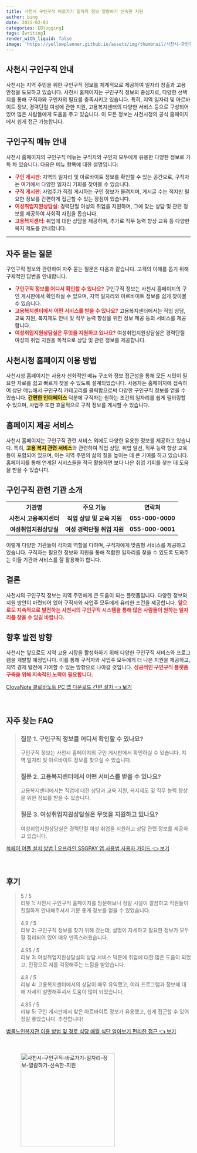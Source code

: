```yaml
---
title: 사천시 구인구직 바로가기 일자리 정보 열람하기 신속한 지원
author: bing
date: 2025-02-03
categories: [Blogging]
tags: [writing]
render_with_liquid: false
image: 'https://yellowplanner.github.io/assets/img/thumbnail/사천시-구인구직-바로가기-일자리-정보-열람하기-신속한-지원.webp'
---
```

<h2 id='사천시 구인구직 안내'>사천시 구인구직 안내</h2>

<p>사천시는 지역 주민을 위한 구인구직 정보를 체계적으로 제공하여 일자리 창출과 고용 안정을 도모하고 있습니다. 사천시 홈페이지는 구인구직 정보의 중심지로, 다양한 선택지를 통해 구직자와 구인자의 필요를 충족시키고 있습니다. 특히, 지역 일자리 및 아르바이트 정보, 경력단절 여성에 관한 지원, 고용복지센터의 다양한 서비스 등으로 구성되어 있어 많은 사람들에게 도움을 주고 있습니다. 이 모든 정보는 사천시청의 공식 홈페이지에서 쉽게 접근 가능합니다.</p>

<h2 id='구인구직 메뉴 안내'>구인구직 메뉴 안내</h2>

<p>사천시 홈페이지의 구인구직 메뉴는 구직자와 구인자 모두에게 유용한 다양한 정보로 가득 차 있습니다. 다음은 메뉴 항목에 대한 설명입니다:</p>

<ul>
    <li><b><span style="color: #ee2323;">구인 게시판</span></b>: 지역의 일자리 및 아르바이트 정보를 확인할 수 있는 공간으로, 구직자는 여기에서 다양한 일자리 기회를 찾아볼 수 있습니다.</li>
    <li><b><span style="color: #ee2323;">구직 게시판</span></b>: 사업주가 직접 게시하는 구인 정보가 올려지며, 게시글 수는 적지만 필요한 정보를 간편하게 접근할 수 있는 장점이 있습니다.</li>
    <li><b><span style="color: #ee2323;">여성취업지원상담실</span></b>: 경력단절 여성의 취업을 지원하며, 그에 맞는 상담 및 관련 정보를 제공하여 사회적 자립을 돕습니다.</li>
    <li><b><span style="color: #ee2323;">고용복지센터</span></b>: 취업에 대한 상담을 제공하며, 추가로 직무 능력 향상 교육 등 다양한 복지 제도를 안내합니다.</li>
</ul>

<hr />

<h2 id='자주 묻는 질문'>자주 묻는 질문</h2>

<p>구인구직 정보와 관련하여 자주 묻는 질문은 다음과 같습니다. 고객의 이해를 돕기 위해 구체적인 답변을 안내합니다.</p>

<ul>
    <li><b><span style="color: #ee2323;">구인구직 정보를 어디서 확인할 수 있나요?</span></b> 구인구직 정보는 사천시 홈페이지의 구인 게시판에서 확인하실 수 있으며, 지역 일자리와 아르바이트 정보를 쉽게 찾아볼 수 있습니다.</li>
    <li><b><span style="color: #ee2323;">고용복지센터에서 어떤 서비스를 받을 수 있나요?</span></b> 고용복지센터에서는 직업 상담, 교육 지원, 복지제도 안내 및 직무 능력 향상을 위한 정보 제공 등의 서비스를 제공합니다.</li>
    <li><b><span style="color: #ee2323;">여성취업지원상담실은 무엇을 지원하고 있나요?</span></b> 여성취업지원상담실은 경력단절 여성의 취업 지원을 목적으로 상담 및 관련 정보를 제공합니다.</li>
</ul>

<h2 id='사천시 청 홈페이지 이용 방법'>사천시청 홈페이지 이용 방법</h2>

<p>사천시청 홈페이지는 사용자 친화적인 메뉴 구조와 정보 접근성을 통해 모든 시민이 필요한 자료를 쉽고 빠르게 찾을 수 있도록 설계되었습니다. 사용자는 홈페이지에 접속하여 상단 메뉴에서 구인구직 카테고리를 클릭함으로써 다양한 구인구직 정보를 얻을 수 있습니다. <b><span style="background-color: #ffe066;">간편한 인터페이스</span></b> 덕분에 구직자는 원하는 조건의 일자리를 쉽게 필터링할 수 있으며, 사업주 또한 효율적으로 구직 정보를 게시할 수 있습니다.</p>

<h2 id='홈페이지 제공 서비스'>홈페이지 제공 서비스</h2>

<p>사천시 홈페이지는 구인구직 관련 서비스 외에도 다양한 유용한 정보를 제공하고 있습니다. 특히, <b><span style="background-color: #ffe066;">고용 복지 관련 서비스</span></b>와 관련하여 직업 상담, 취업 알선, 직무 능력 향상 교육 등이 포함되어 있으며, 이는 지역 주민의 삶의 질을 높이는 데 큰 기여를 하고 있습니다. 홈페이지를 통해 연계된 서비스들을 적극 활용하면 보다 나은 취업 기회를 찾는 데 도움을 받을 수 있습니다.</p>

<h2 id='구인구직 관련 기관 소개'>구인구직 관련 기관 소개</h2>

<table>
    <tr>
        <td style="text-align: center; height: 17px;"><b>기관명</b></td>
        <td style="text-align: center; height: 17px;"><b>주요 기능</b></td>
        <td style="text-align: center; height: 17px;"><b>연락처</b></td>
    </tr>
    <tr>
        <td style="text-align: center; height: 17px;"><b>사천시 고용복지센터</b></td>
        <td style="text-align: center; height: 17px;"><b>직업 상담 및 교육 지원</b></td>
        <td style="text-align: center; height: 17px;"><b>055-000-0000</b></td>
    </tr>
    <tr>
        <td style="text-align: center; height: 17px;"><b>여성취업지원상담실</b></td>
        <td style="text-align: center; height: 17px;"><b>여성 경력단절 취업 지원</b></td>
        <td style="text-align: center; height: 17px;"><b>055-000-0001</b></td>
    </tr>
</table>

<p>이렇게 다양한 기관들이 각자의 역할을 다하며, 구직자에게 맞춤형 서비스를 제공하고 있습니다. 구직자는 필요한 정보와 지원을 통해 적합한 일자리를 찾을 수 있도록 도와주는 이들 기관과 서비스를 잘 활용해야 합니다.</p>

<h2 id='결론'>결론</h2>

<p>사천시의 구인구직 정보는 지역 주민에게 큰 도움이 되는 플랫폼입니다. 다양한 정보와 지원 방안이 마련되어 있어 구직자와 사업주 모두에게 유리한 조건을 제공합니다. <b><span style="color: #ee2323;">앞으로도 지속적으로 발전하는 사천시의 구인구직 시스템을 통해 많은 사람들이 원하는 일자리를 찾을 수 있길 바랍니다.</span></b></p>

<h2 id='향후 발전 방향'>향후 발전 방향</h2>

<p>사천시는 앞으로도 지역 고용 시장을 활성화하기 위해 다양한 구인구직 서비스와 프로그램을 개발할 예정입니다. 이를 통해 구직자와 사업주 모두에게 더 나은 지원을 제공하고, 지역 경제 발전에 기여할 수 있는 방향으로 나아갈 것입니다. <b><span style="color: #ee2323;">성공적인 구인구직 플랫폼 구축을 위해 지속적인 노력이 필요합니다.</span></b></p>
<p><a class="click-button" title="ClovaNote 클로바노트 PC 앱 다운로드 간편 설치" href="https://yellowplanner.github.io/posts/ClovaNote-%ED%81%B4%EB%A1%9C%EB%B0%94%EB%85%B8%ED%8A%B8-PC-%EC%95%B1-%EB%8B%A4%EC%9A%B4%EB%A1%9C%EB%93%9C-%EA%B0%84%ED%8E%B8-%EC%84%A4%EC%B9%98/" rel="dofollow">ClovaNote 클로바노트 PC 앱 다운로드 간편 설치 👈 보기</a></p><br>
<h2 id='자주_찾는_FAQ'>자주 찾는 FAQ</h2>
<div itemscope="" itemtype="https://schema.org/FAQPage"> 
<blockquote> 
<div itemscope="" itemprop="mainEntity" itemtype="https://schema.org/Question"> 
<h3 itemprop="name">질문 1. 구인구직 정보를 어디서 확인할 수 있나요?</h3> 
<div itemscope="" itemprop="acceptedAnswer" itemtype="https://schema.org/Answer"> 
<span itemprop="text"> 
<p>구인구직 정보는 사천시 홈페이지의 구인 게시판에서 확인하실 수 있습니다. 지역 일자리 및 아르바이트 정보를 찾으실 수 있습니다.</p> 
</span> 
</div> 
</div> 

<div itemscope="" itemprop="mainEntity" itemtype="https://schema.org/Question"> 
<h3 itemprop="name">질문 2. 고용복지센터에서 어떤 서비스를 받을 수 있나요?</h3> 
<div itemscope="" itemprop="acceptedAnswer" itemtype="https://schema.org/Answer"> 
<span itemprop="text"> 
<p>고용복지센터에서는 직업에 대한 상담과 교육 지원, 복지제도 및 직무 능력 향상을 위한 정보를 받을 수 있습니다.</p> 
</span> 
</div> 
</div> 

<div itemscope="" itemprop="mainEntity" itemtype="https://schema.org/Question"> 
<h3 itemprop="name">질문 3. 여성취업지원상담실은 무엇을 지원하고 있나요?</h3> 
<div itemscope="" itemprop="acceptedAnswer" itemtype="https://schema.org/Answer"> 
<span itemprop="text"> 
<p>여성취업지원상담실은 경력단절 여성 취업을 지원하고 상담 관련 정보를 제공하고 있습니다.</p> 
</span> 
</div> 
</div> 
</blockquote> 
</div>
<p><a class="click-button" title="쓱페이 어플 설치 방법 | 오프라인 SSGPAY 앱 사용법 사용자 가이드" href="https://yellowplanner.github.io/posts/%EC%93%B1%ED%8E%98%EC%9D%B4-%EC%96%B4%ED%94%8C-%EC%84%A4%EC%B9%98-%EB%B0%A9%EB%B2%95-%EC%98%A4%ED%94%84%EB%9D%BC%EC%9D%B8-SSGPAY-%EC%95%B1-%EC%82%AC%EC%9A%A9%EB%B2%95-%EC%82%AC%EC%9A%A9%EC%9E%90-%EA%B0%80%EC%9D%B4%EB%93%9C/" rel="dofollow">쓱페이 어플 설치 방법 | 오프라인 SSGPAY 앱 사용법 사용자 가이드 👈 보기</a></p><br>
<h2 id='후기'>후기</h2>
<div itemscope itemtype="https://schema.org/Product">
  <blockquote>
  <div itemprop="review" itemscope itemtype="https://schema.org/Review">
      <div itemprop="reviewRating" itemscope itemtype="https://schema.org/Rating"> <span itemprop="ratingValue">5</span> / <span itemprop="bestRating">5</span> </div>
      <span itemprop="reviewBody">리뷰 1: 사천시 구인구직 홈페이지를 방문해보니 정말 시설이 깔끔하고 직원들이 친절하게 안내해주셔서 기분 좋게 정보를 얻을 수 있었습니다.</span>
  </div>
  <br>
  <div itemprop="review" itemscope itemtype="https://schema.org/Review">
      <div itemprop="reviewRating" itemscope itemtype="https://schema.org/Rating"> <span itemprop="ratingValue">4.9</span> / <span itemprop="bestRating">5</span> </div>
      <span itemprop="reviewBody">리뷰 2: 구인구직 정보를 찾기 위해 갔는데, 설명이 자세하고 필요한 정보가 모두 잘 정리되어 있어 매우 만족스러웠습니다.</span>
  </div>
  <br>
  <div itemprop="review" itemscope itemtype="https://schema.org/Review">
      <div itemprop="reviewRating" itemscope itemtype="https://schema.org/Rating"> <span itemprop="ratingValue">4.95</span> / <span itemprop="bestRating">5</span> </div>
      <span itemprop="reviewBody">리뷰 3: 여성취업지원상담실의 상담 서비스 덕분에 취업에 대한 많은 도움이 되었고, 진정으로 저를 걱정해주는 느낌을 받았습니다.</span>
  </div>
  <br>
  <div itemprop="review" itemscope itemtype="https://schema.org/Review">
      <div itemprop="reviewRating" itemscope itemtype="https://schema.org/Rating"> <span itemprop="ratingValue">4.8</span> / <span itemprop="bestRating">5</span> </div>
      <span itemprop="reviewBody">리뷰 4: 고용복지센터에서의 상담이 매우 유익했고, 여러 프로그램과 정보에 대해 자세히 설명해주셔서 도움이 많이 되었습니다.</span>
  </div>
  <br>
  <div itemprop="review" itemscope itemtype="https://schema.org/Review">
      <div itemprop="reviewRating" itemscope itemtype="https://schema.org/Rating"> <span itemprop="ratingValue">4.85</span> / <span itemprop="bestRating">5</span> </div>
      <span itemprop="reviewBody">리뷰 5: 구인 게시판에서 찾은 아르바이트 정보가 유용했고, 쉽게 접근할 수 있어 정말 좋았습니다. 추천합니다!</span>
  </div>
  </blockquote>
</div>
<p><a class="click-button" title="범물노인복지관 이용 방법 및 경로 식당 매월 식단 알아보기 편리한 접근" href="https://yellowplanner.github.io/posts/%EB%B2%94%EB%AC%BC%EB%85%B8%EC%9D%B8%EB%B3%B5%EC%A7%80%EA%B4%80-%EC%9D%B4%EC%9A%A9-%EB%B0%A9%EB%B2%95-%EB%B0%8F-%EA%B2%BD%EB%A1%9C-%EC%8B%9D%EB%8B%B9-%EB%A7%A4%EC%9B%94-%EC%8B%9D%EB%8B%A8-%EC%95%8C%EC%95%84%EB%B3%B4%EA%B8%B0-%ED%8E%B8%EB%A6%AC%ED%95%9C-%EC%A0%91%EA%B7%BC/" rel="dofollow">범물노인복지관 이용 방법 및 경로 식당 매월 식단 알아보기 편리한 접근 👈 보기</a></p><br>
<figure class="image"><img src="https://yellowplanner.github.io/assets/img/thumbnail/사천시-구인구직-바로가기-일자리-정보-열람하기-신속한-지원.webp" alt="사천시-구인구직-바로가기-일자리-정보-열람하기-신속한-지원" width="256" height="256"></figure>